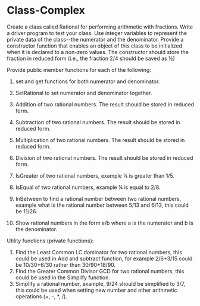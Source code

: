 # Class-Complex
Create a class called Rational for performing arithmetic with fractions. Write a driver program to test your class.
Use integer variables to represent the private data of the class--the numerator and the denominator. Provide a constructor function that enables an object of this class to be initialized when it is declared to a non-zero values. The constructor should store the fraction in reduced form (i.e., the fraction 2/4 should be saved as ½)

Provide public member functions for each of the following:

1.	set and get functions for both numerator and denominator.
2.	SetRational to set numerator and denominator together.
3.	Addition of two rational numbers. The result should be stored in reduced form.
4.	Subtraction of two rational numbers. The result should be stored in reduced form.
5.	Multiplication of two rational numbers. The result should be stored in reduced form.
6.	Division of two rational numbers. The result should be stored in reduced form.
7.	IsGreater of two rational numbers, example ¼ is greater than 1/5.
8.	IsEqual of two rational numbers, example ¼ is equal to 2/8.
9.	InBetween to find a rational number between two rational numbers, example what is the rational number between 5/13 and 6/13, this could be 11/26. 

10.	Show rational numbers in the form a/b where a is the numerator and b is the denominator.
 
Utility functions (private functions):

1.	Find the Least Common LC dominator for two rational numbers, this could be used in Add and subtract function, for example 2/6+3/15 could be 10/30+6/30 rather than 30/90+18/90.
2.	Find the Greater Common Divisor GCD for two rational numbers, this could be used in the Simplify function.
3.	Simplify a rational number, example, 9/24 should be simplified to 3/7, this could be used when setting new number and other arithmetic operations (+, -, *, /).

